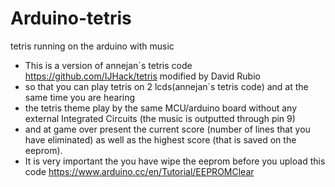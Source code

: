 # Arduino-tetris
tetris running on the arduino with music

 * This is a version of annejan´s tetris code https://github.com/IJHack/tetris modified by David Rubio 
 * so that you can play tetris on 2 lcds(annejan´s tetris code) and at the same time you are hearing 
 * the tetris theme play by the same MCU/arduino board without any external Integrated Circuits (the music is outputted through pin 9)
 * and at game over present the current score (number of lines that you have eliminated) as well as the highest score (that is saved on the eeprom).
 * It is very important the you have wipe the eeprom before you upload this code https://www.arduino.cc/en/Tutorial/EEPROMClear
